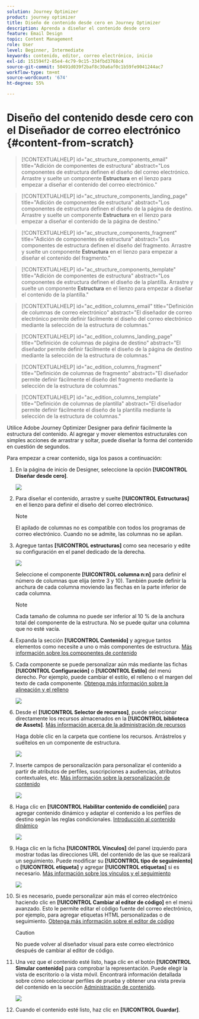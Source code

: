 ```yaml
---
solution: Journey Optimizer
product: journey optimizer
title: Diseño de contenido desde cero en Journey Optimizer
description: Aprenda a diseñar el contenido desde cero
feature: Email Design
topic: Content Management
role: User
level: Beginner, Intermediate
keywords: contenido, editor, correo electrónico, inicio
exl-id: 151594f2-85e4-4c79-9c15-334fbd3768c4
source-git-commit: 50491d039f2baf8c30a6af0c1b59fe9041244ac7
workflow-type: tm+mt
source-wordcount: '674'
ht-degree: 55%

---
```


# Diseño del contenido desde cero con el Diseñador de correo electrónico {#content-from-scratch}

>[!CONTEXTUALHELP]
>id="ac_structure_components_email"
>title="Adición de componentes de estructura"
>abstract="Los componentes de estructura definen el diseño del correo electrónico. Arrastre y suelte un componente **Estructura** en el lienzo para empezar a diseñar el contenido del correo electrónico."

>[!CONTEXTUALHELP]
>id="ac_structure_components_landing_page"
>title="Adición de componentes de estructura"
>abstract="Los componentes de estructura definen el diseño de la página de destino. Arrastre y suelte un componente **Estructura** en el lienzo para empezar a diseñar el contenido de la página de destino."

>[!CONTEXTUALHELP]
>id="ac_structure_components_fragment"
>title="Adición de componentes de estructura"
>abstract="Los componentes de estructura definen el diseño del fragmento. Arrastre y suelte un componente **Estructura** en el lienzo para empezar a diseñar el contenido del fragmento."

>[!CONTEXTUALHELP]
>id="ac_structure_components_template"
>title="Adición de componentes de estructura"
>abstract="Los componentes de estructura definen el diseño de la plantilla. Arrastre y suelte un componente **Estructura** en el lienzo para empezar a diseñar el contenido de la plantilla."


>[!CONTEXTUALHELP]
>id="ac_edition_columns_email"
>title="Definición de columnas de correo electrónico"
>abstract="El diseñador de correo electrónico permite definir fácilmente el diseño del correo electrónico mediante la selección de la estructura de columnas."

>[!CONTEXTUALHELP]
>id="ac_edition_columns_landing_page"
>title="Definición de columnas de página de destino"
>abstract="El diseñador permite definir fácilmente el diseño de la página de destino mediante la selección de la estructura de columnas."

>[!CONTEXTUALHELP]
>id="ac_edition_columns_fragment"
>title="Definición de columnas de fragmento"
>abstract="El diseñador permite definir fácilmente el diseño del fragmento mediante la selección de la estructura de columnas."

>[!CONTEXTUALHELP]
>id="ac_edition_columns_template"
>title="Definición de columnas de plantilla"
>abstract="El diseñador permite definir fácilmente el diseño de la plantilla mediante la selección de la estructura de columnas."


Utilice Adobe Journey Optimizer Designer para definir fácilmente la estructura del contenido. Al agregar y mover elementos estructurales con simples acciones de arrastrar y soltar, puede diseñar la forma del contenido en cuestión de segundos.

Para empezar a crear contenido, siga los pasos a continuación:

1. En la página de inicio de Designer, seleccione la opción **[!UICONTROL Diseñar desde cero]**.

   ![](assets/email_designer.png)

1. Para diseñar el contenido, arrastre y suelte **[!UICONTROL Estructuras]** en el lienzo para definir el diseño del correo electrónico.

   >[!NOTE]
   >
   >El apilado de columnas no es compatible con todos los programas de correo electrónico. Cuando no se admite, las columnas no se apilan.

   <!--Once placed in the email, you cannot move nor remove your components unless there is already a content component or a fragment placed inside. This is not true in AJO - TBC?-->

1. Agregue tantas **[!UICONTROL estructuras]** como sea necesario y edite su configuración en el panel dedicado de la derecha.

   ![](assets/email_designer_structure_components.png)

   Seleccione el componente **[!UICONTROL columna n:n]** para definir el número de columnas que elija (entre 3 y 10). También puede definir la anchura de cada columna moviendo las flechas en la parte inferior de cada columna.

   >[!NOTE]
   >
   >Cada tamaño de columna no puede ser inferior al 10 % de la anchura total del componente de la estructura. No se puede quitar una columna que no esté vacía.

1. Expanda la sección **[!UICONTROL Contenido]** y agregue tantos elementos como necesite a uno o más componentes de estructura. [Más información sobre los componentes de contenido](content-components.md)

1. Cada componente se puede personalizar aún más mediante las fichas **[!UICONTROL Configuración]** o **[!UICONTROL Estilo]** del menú derecho. Por ejemplo, puede cambiar el estilo, el relleno o el margen del texto de cada componente. [Obtenga más información sobre la alineación y el relleno](alignment-and-padding.md)

   ![](assets/email_designer_structure_component.png)

1. Desde el **[!UICONTROL Selector de recursos]**, puede seleccionar directamente los recursos almacenados en la **[!UICONTROL biblioteca de Assets]**. [Más información acerca de la administración de recursos](../integrations/assets.md)

   Haga doble clic en la carpeta que contiene los recursos. Arrástrelos y suéltelos en un componente de estructura.

   ![](assets/email_designer_asset_picker.png)

1. Inserte campos de personalización para personalizar el contenido a partir de atributos de perfiles, suscripciones a audiencias, atributos contextuales, etc. [Más información sobre la personalización de contenido](../personalization/personalize.md)

   ![](assets/email_designer_personalization.png)

1. Haga clic en **[!UICONTROL Habilitar contenido de condición]** para agregar contenido dinámico y adaptar el contenido a los perfiles de destino según las reglas condicionales. [Introducción al contenido dinámico](../personalization/get-started-dynamic-content.md)

   ![](assets/email_designer_dynamic-content.png)

1. Haga clic en la ficha **[!UICONTROL Vínculos]** del panel izquierdo para mostrar todas las direcciones URL del contenido de las que se realizará un seguimiento. Puede modificar su **[!UICONTROL tipo de seguimiento]** o **[!UICONTROL etiqueta]** y agregar **[!UICONTROL etiquetas]** si es necesario. [Más información sobre los vínculos y el seguimiento](message-tracking.md)

   ![](assets/email_designer_links.png)

1. Si es necesario, puede personalizar aún más el correo electrónico haciendo clic en **[!UICONTROL Cambiar al editor de código]** en el menú avanzado. Esto le permite editar el código fuente del correo electrónico, por ejemplo, para agregar etiquetas HTML personalizadas o de seguimiento. [Obtenga más información sobre el editor de código](code-content.md)

   >[!CAUTION]
   >
   >No puede volver al diseñador visual para este correo electrónico después de cambiar al editor de código.

1. Una vez que el contenido esté listo, haga clic en el botón **[!UICONTROL Simular contenido]** para comprobar la representación. Puede elegir la vista de escritorio o la vista móvil. Encontrará información detallada sobre cómo seleccionar perfiles de prueba y obtener una vista previa del contenido en la sección [Administración de contenido](../content-management/preview-test.md).

   ![](assets/email_designer_simulate_content.png)

1. Cuando el contenido esté listo, haz clic en **[!UICONTROL Guardar]**.
